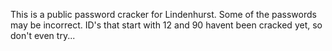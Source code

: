 This is a public password cracker for Lindenhurst. Some of the passwords may be incorrect. ID's that start with 12 and 90 havent been cracked yet, so don't even try...
